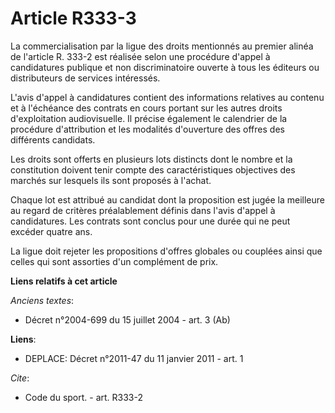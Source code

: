 # Article R333-3

La commercialisation par la ligue des droits mentionnés au premier alinéa de l'article R. 333-2 est réalisée selon une
procédure d'appel à candidatures publique et non discriminatoire ouverte à tous les éditeurs ou distributeurs de services
intéressés.

L'avis d'appel à candidatures contient des informations relatives au contenu et à l'échéance des contrats en cours portant
sur les autres droits d'exploitation audiovisuelle. Il précise également le calendrier de la procédure d'attribution et les
modalités d'ouverture des offres des différents candidats. 

Les droits sont offerts en plusieurs lots distincts dont le nombre et la constitution doivent tenir compte des
caractéristiques objectives des marchés sur lesquels ils sont proposés à l'achat. 

Chaque lot est attribué au candidat dont la proposition est jugée la meilleure au regard de critères préalablement définis
dans l'avis d'appel à candidatures. Les contrats sont conclus pour une durée qui ne peut excéder quatre ans. 

La ligue doit rejeter les propositions d'offres globales ou couplées ainsi que celles qui sont assorties d'un complément de
prix.

**Liens relatifs à cet article**

_Anciens textes_:

  - Décret n°2004-699 du 15 juillet 2004 - art. 3 (Ab)

**Liens**:

  - DEPLACE: Décret n°2011-47 du 11 janvier 2011 - art. 1

_Cite_:

  - Code du sport. - art. R333-2
